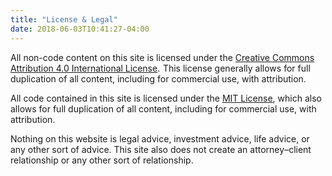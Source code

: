 ```yaml
---
title: "License & Legal"
date: 2018-06-03T10:41:27-04:00
---
```


  <p class="content-p"> All non-code content on this site is licensed under the <a class="link" href="https://creativecommons.org/licenses/by/4.0/legalcode">Creative Commons Attribution 4.0 International License</a>. This license generally allows for full duplication of all content, including for commercial use, with attribution.</p>

  <p class="content-p"> All code contained in this site is licensed under the <a class="link" href="https://opensource.org/licenses/MIT">MIT License</a>, which also allows for full duplication of all content, including for commercial use, with attribution.</p>

  <p class="content-p"> Nothing on this website is legal advice, investment advice, life advice, or any other sort of advice.  This site also does not create an attorney–client relationship or any other sort of relationship.</p>

